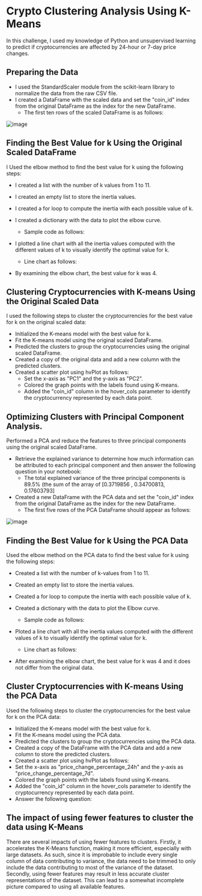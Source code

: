 # Crypto Clustering Analysis Using K-Means

In this challenge, I used my knowledge of Python and unsupervised learning to predict if cryptocurrencies are affected by 24-hour or 7-day price changes.

## Preparing the Data
* I used the StandardScaler module from the scikit-learn library to normalize the data from the raw CSV file.
* I created a DataFrame with the scaled data and set the "coin_id" index from the original DataFrame as the index for the new DataFrame.
    * The first ten rows of the scaled DataFrame is as follows:
 
![image](https://github.com/nicholaishaw/CryptoClustering/assets/135463220/28d4fae2-64c8-481f-b325-f3f28a235a7a)

## Finding the Best Value for k Using the Original Scaled DataFrame
I Used the elbow method to find the best value for k using the following steps:

* I created a list with the number of k values from 1 to 11.
* I created an empty list to store the inertia values.
* I created a for loop to compute the inertia with each possible value of k.
* I created a dictionary with the data to plot the elbow curve.
    * Sample code as follows:



* I plotted a line chart with all the inertia values computed with the different values of k to visually identify the optimal value for k.
    * Line chart as follows:



* By examining the elbow chart, the best value for k was 4.

## Clustering Cryptocurrencies with K-means Using the Original Scaled Data
I used the following steps to cluster the cryptocurrencies for the best value for k on the original scaled data:

* Initialized the K-means model with the best value for k.
* Fit the K-means model using the original scaled DataFrame.
* Predicted the clusters to group the cryptocurrencies using the original scaled DataFrame.
* Created a copy of the original data and add a new column with the predicted clusters.
* Created a scatter plot using hvPlot as follows:
    * Set the x-axis as "PC1" and the y-axis as "PC2".
    * Colored the graph points with the labels found using K-means.
    * Added the "coin_id" column in the hover_cols parameter to identify the cryptocurrency represented by each data point.

## Optimizing Clusters with Principal Component Analysis.
Performed a PCA and reduce the features to three principal components using the original scaled DataFrame.

* Retrieve the explained variance to determine how much information can be attributed to each principal component and then answer the following question in your notebook:
    * The total explained variance of the three principal components is 89.5% (the sum of the array of [0.3719856 , 0.34700813, 0.17603793]
* Created a new DataFrame with the PCA data and set the "coin_id" index from the original DataFrame as the index for the new DataFrame.
    * The first five rows of the PCA DataFrame should appear as follows:
 
![image](https://github.com/nicholaishaw/CryptoClustering/assets/135463220/08a7e784-552b-40fd-9426-6bccd4cc0fca)

## Finding the Best Value for k Using the PCA Data
Used the elbow method on the PCA data to find the best value for k using the following steps:
* Created a list with the number of k-values from 1 to 11.
* Created an empty list to store the inertia values.
* Created a for loop to compute the inertia with each possible value of k.
* Created a dictionary with the data to plot the Elbow curve.
    * Sample code as follows:



* Ploted a line chart with all the inertia values computed with the different values of k to visually identify the optimal value for k.
    * Line chart as follows:



* After examining the elbow chart, the best value for k was 4 and it does not differ from the original data.

## Cluster Cryptocurrencies with K-means Using the PCA Data
Used the following steps to cluster the cryptocurrencies for the best value for k on the PCA data:
* Initialized the K-means model with the best value for k.
* Fit the K-means model using the PCA data.
* Predicted the clusters to group the cryptocurrencies using the PCA data.
* Created a copy of the DataFrame with the PCA data and add a new column to store the predicted clusters.
* Created a scatter plot using hvPlot as follows:
* Set the x-axis as "price_change_percentage_24h" and the y-axis as "price_change_percentage_7d".
* Colored the graph points with the labels found using K-means.
* Added the "coin_id" column in the hover_cols parameter to identify the cryptocurrency represented by each data point.
* Answer the following question:

## The impact of using fewer features to cluster the data using K-Means
There are several impacts of using fewer features to clusters. Firstly, it accelerates the K-Means function, making it more efficient, especially with large datasets. As such, since it is improbable to include every single column of data contributing to variance, the data need to be trimmed to only include the data contributing to most of the variance of the dataset. Secondly, using fewer features may result in less accurate cluster representations of the dataset. This can lead to a somewhat incomplete picture compared to using all available features.
